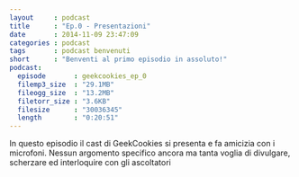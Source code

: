 ```yaml
---
layout     : podcast
title      : "Ep.0 - Presentazioni"
date       : 2014-11-09 23:47:09
categories : podcast
tags       : podcast benvenuti
short      : "Benventi al primo episodio in assoluto!"
podcast:
  episode       : geekcookies_ep_0
  filemp3_size  : "29.1MB"
  fileogg_size  : "13.2MB"
  filetorr_size : "3.6KB"
  filesize      : "30036345"
  length        : "0:20:51"
---
```

 
In questo episodio il cast di GeekCookies si presenta e fa amicizia con i microfoni.
Nessun argomento specifico ancora ma tanta voglia di divulgare, scherzare ed interloquire con gli ascoltatori

<!-- more -->

